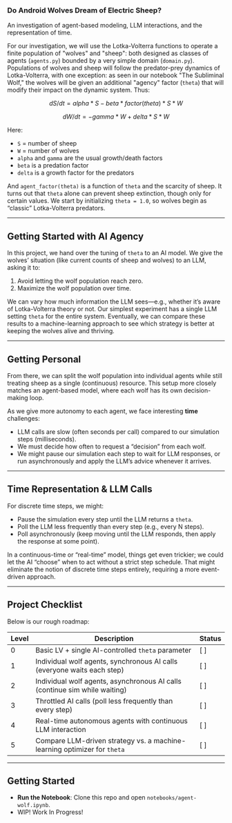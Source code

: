 ### Do Android Wolves Dream of Electric Sheep?

An investigation of agent-based modeling, LLM interactions, and the representation of time.

For our investigation, we will use the Lotka-Volterra functions to operate a finite population of 
"wolves" and "sheep": both designed as classes of agents (`agents.py`) bounded by a very simple domain
(`domain.py`). Populations of wolves and sheep will follow the predator-prey dynamics of Lotka-Volterra,
with one exception: as seen in our notebook "The Subliminal Wolf," the wolves will be given an additional
"agency" factor (`theta`) that will modify their impact on the dynamic system. Thus:

```math
dS/dt = alpha * S - beta * factor(theta) * S * W
```
```math
dW/dt = -gamma * W + delta * S * W
```

Here:
- `S` = number of sheep
- `W` = number of wolves
- `alpha` and `gamma` are the usual growth/death factors
- `beta` is a predation factor
- `delta` is a growth factor for the predators

And `agent_factor(theta)` is a function of `theta` and the scarcity of sheep. It turns out that `theta` alone can prevent sheep extinction, though only for certain values. We start by initializing `theta = 1.0`, so wolves begin as “classic” Lotka-Volterra predators.

---

## Getting Started with AI Agency

In this project, we hand over the tuning of `theta` to an AI model. We give the wolves’ situation (like current counts of sheep and wolves) to an LLM, asking it to:
1. Avoid letting the wolf population reach zero.
2. Maximize the wolf population over time.

We can vary how much information the LLM sees—e.g., whether it’s aware of Lotka-Volterra theory or not. Our simplest experiment has a single LLM setting `theta` for the entire system. Eventually, we can compare these results to a machine-learning approach to see which strategy is better at keeping the wolves alive and thriving.

---

## Getting Personal

From there, we can split the wolf population into individual agents while still treating sheep as a single (continuous) resource. This setup more closely matches an agent-based model, where each wolf has its own decision-making loop.

As we give more autonomy to each agent, we face interesting **time** challenges:
- LLM calls are slow (often seconds per call) compared to our simulation steps (milliseconds).
- We must decide how often to request a “decision” from each wolf. 
- We might pause our simulation each step to wait for LLM responses, or run asynchronously and apply the LLM’s advice whenever it arrives.

---

## Time Representation & LLM Calls

For discrete time steps, we might:
- Pause the simulation every step until the LLM returns a `theta`.
- Poll the LLM less frequently than every step (e.g., every N steps).
- Poll asynchronously (keep moving until the LLM responds, then apply the response at some point).

In a continuous-time or “real-time” model, things get even trickier; we could let the AI “choose” when to act without a strict step schedule. That might eliminate the notion of discrete time steps entirely, requiring a more event-driven approach.

---

## Project Checklist

Below is our rough roadmap:

| Level | Description                                                                 | Status |
|-------|-----------------------------------------------------------------------------|--------|
| 0     | Basic LV + single AI-controlled `theta` parameter                           | [ ]    |
| 1     | Individual wolf agents, synchronous AI calls (everyone waits each step)     | [ ]    |
| 2     | Individual wolf agents, asynchronous AI calls (continue sim while waiting)  | [ ]    |
| 3     | Throttled AI calls (poll less frequently than every step)                   | [ ]    |
| 4     | Real-time autonomous agents with continuous LLM interaction                 | [ ]    |
| 5     | Compare LLM-driven strategy vs. a machine-learning optimizer for `theta`     | [ ]    |

---

## Getting Started

- **Run the Notebook**: Clone this repo and open `notebooks/agent-wolf.ipynb`.  
- WIP! Work In Progress!

